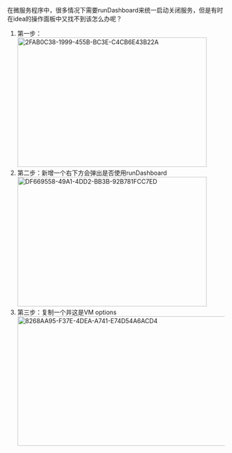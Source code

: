 在微服务程序中，很多情况下需要runDashboard来统一启动关闭服务，但是有时在idea的操作面板中又找不到该怎么办呢？

1. 第一步：<BR>
       <img width="438" height="300" alt="2FAB0C38-1999-455B-BC3E-C4CB6E43B22A" src="https://user-images.githubusercontent.com/35331347/146879858-280ee5c2-60bd-4517-9dab-9486b074ad3b.png">
2. 第二步：新增一个右下方会弹出是否使用runDashboard<BR>
       <img width="438" height="300" alt="DF669558-49A1-4DD2-BB3B-92B781FCC7ED" src="https://user-images.githubusercontent.com/35331347/146879864-81ef5890-7a1e-4b70-8994-e732eb9ff3d5.png">
3. 第三步：复制一个并这是VM options<BR>
       <img width="838" height="300" alt="8268AA95-F37E-4DEA-A741-E74D54A6ACD4" src="https://user-images.githubusercontent.com/35331347/146879878-a36d4b6c-17f1-4d99-b636-164836a41690.png">
